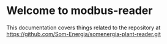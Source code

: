 # Welcome to modbus-reader

This documentation covers things related to the repository at <https://github.com/Som-Energia/somenergia-plant-reader.git>